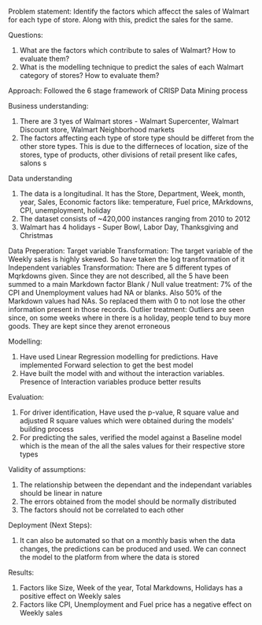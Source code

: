Problem statement: 
Identify the factors which affecct the sales of Walmart for each type of store. Along with this, predict the sales for the same.

Questions:
1) What are the factors which contribute to sales of Walmart? How to evaluate them?
2) What is the modelling technique to predict the sales of each Walmart category of stores? How to evaluate them?

Approach:
Followed the 6 stage framework of CRISP Data Mining process

Business understanding:
1) There are 3 tyes of Walmart stores - Walmart Supercenter, Walmart Discount store, Walmart Neighborhood markets
2) The factors affecting each type of store type should be differet from the other store types. This is due to the differneces of location, size of the stores, type of products, other divisions of retail present like cafes, salons s

Data understanding
1) The data is a longitudinal. It has the Store, Department, Week, month, year, Sales, Economic factors like: temperature, Fuel price, MArkdowns, CPI, unemployment, holiday
2) The dataset consists of ~420,000 instances ranging from 2010 to 2012
3) Walmart has 4 holidays - Super Bowl, Labor Day, Thanksgiving and Christmas

Data Preperation:
Target variable Transformation: The target variable of the Weekly sales is highly skewed. So have taken the log transformation of it
Independent variables Transformation: There are 5 different types of Mqrkdowns given. Since they are not described, all the 5 have been summed to a main Markdown factor
Blank / Null value treatment: 7% of the CPI and Unemployment values had NA or blanks. Also 50% of the Markdown values had NAs. So replaced them with 0 to not lose the other information present in those records.
Outlier treatment: Outliers are seen since, on some weeks where in there is a holiday, people tend to buy more goods. They are kept since they arenot erroneous

Modelling:
1) Have used Linear Regression modelling for predictions. Have implemented Forward selection to get the best model
2) Have built the model with and without the interaction variables. Presence of Interaction variables produce better results

Evaluation:
1) For driver identification, Have used the p-value, R square value and adjusted R square values which were obtained during the models' building process
2) For predicting the sales, verified the model against a Baseline model which is the mean of the all the sales values for their respective store types

Validity of assumptions:
1) The relationship between the dependant and the independant variables should be linear in nature
2) The errors obtained from the model should be normally distributed
3) The factors should not be correlated to each other

Deployment (Next Steps):
1)  It can also be automated so that on a monthly basis when the data changes, the predictions can be produced and used. We can connect the model to the platform from where the data is stored

Results:
1) Factors like Size, Week of the year, Total Markdowns, Holidays has a positive effect on Weekly sales
2) Factors like CPI, Unemployment and Fuel price has a negative effect on Weekly sales
